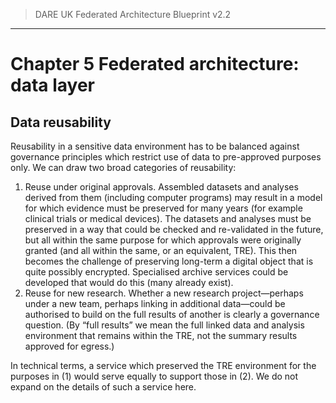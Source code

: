 > DARE UK Federated Architecture Blueprint  v2.2
----

# Chapter 5 Federated architecture: data layer
## Data reusability

Reusability in a sensitive data environment has to be balanced against governance principles which restrict use of data to pre-approved purposes only. We can draw two broad categories of reusability:
 1. Reuse under original approvals. Assembled datasets and analyses derived from them (including computer programs) may result in a model for which evidence must be preserved for many years (for example clinical trials or medical devices). The datasets and analyses must be preserved in a way that could be checked and re-validated in the future, but all within the same purpose for which approvals were originally granted (and all within the same, or an equivalent, TRE). This then becomes the challenge of preserving long-term a digital object that is quite possibly encrypted. Specialised archive services could be developed that would do this (many already exist).
 2. Reuse for new research. Whether a new research project—perhaps under a new team, perhaps linking in additional data—could be authorised to build on the full results of another is clearly a governance question. (By “full results” we mean the full linked data and analysis environment that remains within the TRE, not the summary results approved for egress.)

In technical terms, a service which preserved the TRE environment for the purposes in (1) would serve equally to support those in (2). We do not expand on the details of such a service here.

